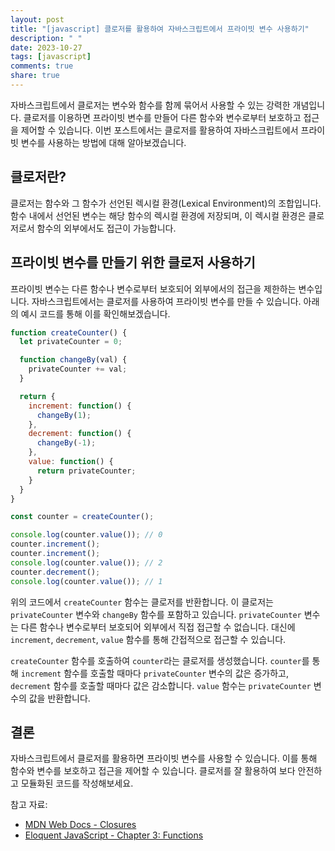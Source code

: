```yaml
---
layout: post
title: "[javascript] 클로저를 활용하여 자바스크립트에서 프라이빗 변수 사용하기"
description: " "
date: 2023-10-27
tags: [javascript]
comments: true
share: true
---
```


자바스크립트에서 클로저는 변수와 함수를 함께 묶어서 사용할 수 있는 강력한 개념입니다. 클로저를 이용하면 프라이빗 변수를 만들어 다른 함수와 변수로부터 보호하고 접근을 제어할 수 있습니다. 이번 포스트에서는 클로저를 활용하여 자바스크립트에서 프라이빗 변수를 사용하는 방법에 대해 알아보겠습니다.

## 클로저란?

클로저는 함수와 그 함수가 선언된 렉시컬 환경(Lexical Environment)의 조합입니다. 함수 내에서 선언된 변수는 해당 함수의 렉시컬 환경에 저장되며, 이 렉시컬 환경은 클로저로서 함수의 외부에서도 접근이 가능합니다.

## 프라이빗 변수를 만들기 위한 클로저 사용하기

프라이빗 변수는 다른 함수나 변수로부터 보호되어 외부에서의 접근을 제한하는 변수입니다. 자바스크립트에서는 클로저를 사용하여 프라이빗 변수를 만들 수 있습니다. 아래의 예시 코드를 통해 이를 확인해보겠습니다.

```javascript
function createCounter() {
  let privateCounter = 0;

  function changeBy(val) {
    privateCounter += val;
  }

  return {
    increment: function() {
      changeBy(1);
    },
    decrement: function() {
      changeBy(-1);
    },
    value: function() {
      return privateCounter;
    }
  }
}

const counter = createCounter();

console.log(counter.value()); // 0
counter.increment();
counter.increment();
console.log(counter.value()); // 2
counter.decrement();
console.log(counter.value()); // 1
```

위의 코드에서 `createCounter` 함수는 클로저를 반환합니다. 이 클로저는 `privateCounter` 변수와 `changeBy` 함수를 포함하고 있습니다. `privateCounter` 변수는 다른 함수나 변수로부터 보호되어 외부에서 직접 접근할 수 없습니다. 대신에 `increment`, `decrement`, `value` 함수를 통해 간접적으로 접근할 수 있습니다.

`createCounter` 함수를 호출하여 `counter`라는 클로저를 생성했습니다. `counter`를 통해 `increment` 함수를 호출할 때마다 `privateCounter` 변수의 값은 증가하고, `decrement` 함수를 호출할 때마다 값은 감소합니다. `value` 함수는 `privateCounter` 변수의 값을 반환합니다.

## 결론

자바스크립트에서 클로저를 활용하면 프라이빗 변수를 사용할 수 있습니다. 이를 통해 함수와 변수를 보호하고 접근을 제어할 수 있습니다. 클로저를 잘 활용하여 보다 안전하고 모듈화된 코드를 작성해보세요. 

참고 자료:
- [MDN Web Docs - Closures](https://developer.mozilla.org/en-US/docs/Web/JavaScript/Closures)
- [Eloquent JavaScript - Chapter 3: Functions](https://eloquentjavascript.net/03_functions.html)